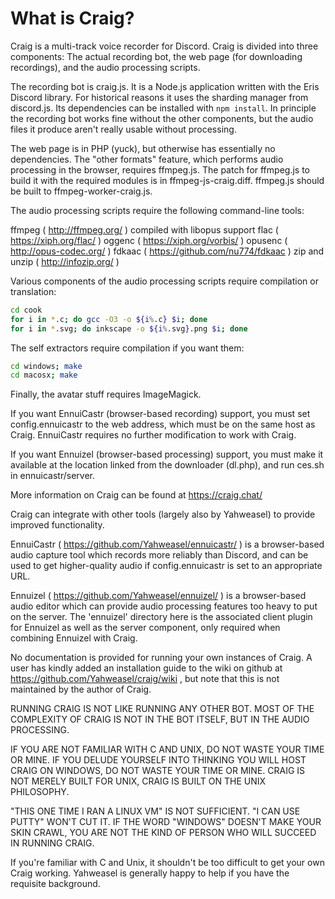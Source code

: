 # What is Craig?
Craig is a multi-track voice recorder for Discord. Craig is divided into three
components: The actual recording bot, the web page (for downloading
recordings), and the audio processing scripts.

The recording bot is craig.js. It is a Node.js application written with
the Eris Discord library. For historical reasons it uses the sharding manager
from discord.js. Its dependencies can be installed with `npm install`. In
principle the recording bot works fine without the other components, but the
audio files it produce aren't really usable without processing.

The web page is in PHP (yuck), but otherwise has essentially no dependencies.
The "other formats" feature, which performs audio processing in the browser,
requires ffmpeg.js. The patch for ffmpeg.js to build it with the required
modules is in ffmpeg-js-craig.diff. ffmpeg.js should be built to
ffmpeg-worker-craig.js.

The audio processing scripts require the following command-line tools:

ffmpeg ( http://ffmpeg.org/ ) compiled with libopus support
flac ( https://xiph.org/flac/ )
oggenc ( https://xiph.org/vorbis/ )
opusenc ( http://opus-codec.org/ )
fdkaac ( https://github.com/nu774/fdkaac )
zip and unzip ( http://infozip.org/ )

Various components of the audio processing scripts require compilation or
translation:
```sh
cd cook
for i in *.c; do gcc -O3 -o ${i%.c} $i; done
for i in *.svg; do inkscape -o ${i%.svg}.png $i; done
```

The self extractors require compilation if you want them:
```sh
cd windows; make
cd macosx; make
```

Finally, the avatar stuff requires ImageMagick.

If you want EnnuiCastr (browser-based recording) support, you must set
config.ennuicastr to the web address, which must be on the same host as Craig.
EnnuiCastr requires no further modification to work with Craig.

If you want Ennuizel (browser-based processing) support, you must make it
available at the location linked from the downloader (dl.php), and run ces.sh
in ennuicastr/server.

More information on Craig can be found at
https://craig.chat/


Craig can integrate with other tools (largely also by Yahweasel) to provide
improved functionality.

EnnuiCastr ( https://github.com/Yahweasel/ennuicastr/ ) is a browser-based
audio capture tool which records more reliably than Discord, and can be used to
get higher-quality audio if config.ennuicastr is set to an appropriate URL.

Ennuizel ( https://github.com/Yahweasel/ennuizel/ ) is a browser-based audio
editor which can provide audio processing features too heavy to put on the
server. The 'ennuizel' directory here is the associated client plugin for
Ennuizel as well as the server component, only required when combining Ennuizel
with Craig.


No documentation is provided for running your own instances of Craig. A user
has kindly added an installation guide to the wiki on github at
https://github.com/Yahweasel/craig/wiki , but note that this is not maintained
by the author of Craig.

RUNNING CRAIG IS NOT LIKE RUNNING ANY OTHER BOT. MOST OF THE COMPLEXITY OF
CRAIG IS NOT IN THE BOT ITSELF, BUT IN THE AUDIO PROCESSING.

IF YOU ARE NOT FAMILIAR WITH C AND UNIX, DO NOT WASTE YOUR TIME OR MINE. IF YOU
DELUDE YOURSELF INTO THINKING YOU WILL HOST CRAIG ON WINDOWS, DO NOT WASTE YOUR
TIME OR MINE. CRAIG IS NOT MERELY BUILT FOR UNIX, CRAIG IS BUILT ON THE UNIX
PHILOSOPHY.

"THIS ONE TIME I RAN A LINUX VM" IS NOT SUFFICIENT. "I CAN USE PUTTY" WON'T CUT
IT. IF THE WORD "WINDOWS" DOESN'T MAKE YOUR SKIN CRAWL, YOU ARE NOT THE KIND OF
PERSON WHO WILL SUCCEED IN RUNNING CRAIG.

If you're familiar with C and Unix, it shouldn't be too difficult to get your
own Craig working. Yahweasel is generally happy to help if you have the
requisite background.
